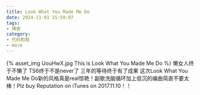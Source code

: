 ```yaml
---
title: Look What You Made Me Do
date: 2024-11-01 15:59:07
tags:
- 博客
category:
- 代码和我
- more
---
```

{% asset_img UouHwX.jpg This is Look What You Made Me Do %}
懒女人终于不懒了 TS6终于不是never了 三年的等待终于有了成果 这次Look What You Made Me Do新的风格真是real惊艳！副歌洗脑循环加上低沉的编曲简直不要太棒！Plz buy Reputation on iTunes on 2017.11.10！！